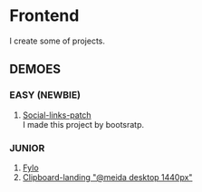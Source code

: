 # Frontend
I create some of projects.

## DEMOES
### EASY (NEWBIE)
  1. [Social-links-patch](https://mhmdhalim.github.io/Frontend/social-links-patch/)\
     I made this project by bootsratp.
  
### JUNIOR
1. [Fylo](https://mhmdhalim.github.io/Frontend/Fylo/)
2. [Clipboard-landing "@meida desktop 1440px"](https://mhmdhalim.github.io/Frontend/clipboard-landing-page-master/)
